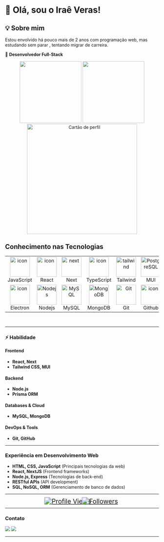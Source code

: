 # 👋 Olá, sou o Iraê Veras!

## 💡 Sobre mim
<p>Estou envolvido há pouco mais de 2 anos com programação web, mas estudando sem parar , tentando migrar de carreira.</p>

🚀 **Desenvolvedor Full-Stack**

<div align="center">
  
  <img  height="202em" src="https://github-readme-stats.vercel.app/api?username=iraeveras&theme=tokyonight&hide_border=true&include_all_commits=false&count_private=true"/>
  <img height="202em" src="https://github-readme-stats.vercel.app/api/top-langs/?username=iraeveras&layout=compact&langs_count=6&theme=tokyonight&hide_border=true"/>
  <div>
    <a><img height="360em" src="https://github-profile-summary-cards.vercel.app/api/cards/profile-details?username=iraeveras&layout=compact&theme=tokyonight" alt="Cartão de perfil"></a>
  </div>
</div>
    
<h2 align="left" id="macropower-tech">Conhecimento nas Tecnologias</h2>
<table align="center">
  <tr>
    <td align="center" width="96">
      <img src="https://techstack-generator.vercel.app/js-icon.svg" alt="icon" width="65" height="65" />
      <br>JavaScript
    </td>
    <td align="center" width="96">
      <img src="https://techstack-generator.vercel.app/react-icon.svg" alt="icon" width="65" height="65" />
      <br>React
    </td>
    <td align="center" width="96">
      <img src="https://skillicons.dev/icons?i=nextjs" width="65" height="65" alt="next" />
      <br>Next
    </td>
    <td align="center" width="96">
      <img src="https://techstack-generator.vercel.app/ts-icon.svg" alt="icon" width="65" height="65" />
      <br>TypeScript
    </td>
    <td align="center" width="96">
      <img src="https://skillicons.dev/icons?i=tailwind" width="65" height="65" alt="tailwind" />
      <br>Tailwind
    </td>
    <td align="center" width="96">
      <img src="https://skillicons.dev/icons?i=mui" width="65" height="65" alt="PostgreSQL" />
      <br>MUI
    </td>
    </tr>
  <tr>
    <td align="center" width="96">
      <img src="https://skillicons.dev/icons?i=electron" alt="icon" width="65" height="65" />
      <br>Electron
    </td>
    <td align="center" width="96">
      <img src="https://skillicons.dev/icons?i=nodejs" width="65" height="65" alt="Nodejs" />
      <br>Nodejs
    </td>
    <td align="center" width="96">
      <img src="https://techstack-generator.vercel.app/mysql-icon.svg" width="65" height="65" alt="MySQL" />
      <br>MySQL
    </td>
    <td align="center" width="96">
      <img src="https://skillicons.dev/icons?i=mongodb" width="65" height="65" alt="MongoDB" />
      <br>MongoDB
    </td>
    <td align="center" width="96">
      <img src="https://user-images.githubusercontent.com/25181517/192108372-f71d70ac-7ae6-4c0d-8395-51d8870c2ef0.png"
        width="65" height="65" alt="Git" />
      <br>Git
    </td>
    <td align="center" width="96">
      <img src="https://techstack-generator.vercel.app/github-icon.svg" alt="icon" width="65" height="65" />
      <br>Github
    </td>
  </tr>
</table> 
<br>

---

### ⚡ Habilidade
  
#### **Frontend**  
- **React, Next**  
- **Tailwind CSS, MUI**  

#### **Backend**  
- **Node.js**
- **Prisma ORM**

#### **Databases & Cloud**  
- **MySQL, MongoDB**  


#### **DevOps & Tools**  
- **Git, GitHub**  

---

### **Experiência em Desenvolvimento Web**  

- **HTML, CSS, JavaScript** (Principais tecnologias da web)
- **React, NextJS** (Frontend frameworks)
- **Node.js, Express** (Tecnologias de back-end)
- **RESTful APIs** (API development)
- **SQL, NoSQL, ORM** (Gerenciamento de banco de dados)

---

<p align="center" style="display: flex; align-items: center; justify-content: center; gap: 15px;">
    <a href="https://github.com/iraeveras/github-profile-views-counter">
        <img src="https://komarev.com/ghpvc/?username=iraeveras&color=blue&style=for-the-badge" alt="Profile Views" style="transform: scale(1.5);"/>
    </a>
    <a href="https://github.com/iraeveras?tab=followers">
        <img src="https://img.shields.io/github/followers/iraeveras?label=Followers&style=for-the-badge" alt="Followers" style="transform: scale(1.5);"/>
    </a> 
</p>

---

### **Contato** 
 
<div>
  <a href = "mailto:irae.online@gmail.com"><img src="https://img.shields.io/badge/-Gmail-%23333?style=for-the-badge&logo=gmail&logoColor=white" target="_blank"></a>
  <a href="https://www.linkedin.com/in/ira%C3%AA-veras-b9039a7a/" target="_blank"><img src="https://img.shields.io/badge/-LinkedIn-%230077B5?style=for-the-badge&logo=linkedin&logoColor=white" target="_blank"></a> 
</div>

---

